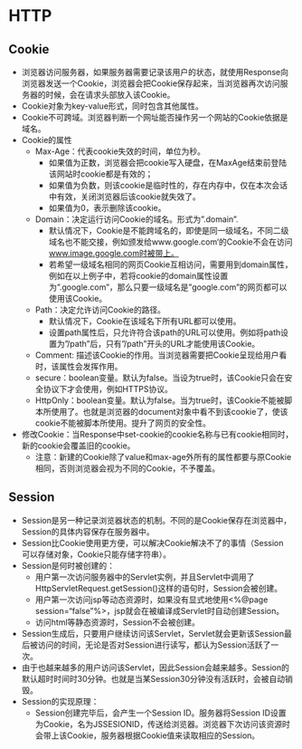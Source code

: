 # HTTP

## Cookie
* 浏览器访问服务器，如果服务器需要记录该用户的状态，就使用Response向浏览器发送一个Cookie，浏览器会把Cookie保存起来，当浏览器再次访问服务器的时候，会在请求头部放入该Cookie。
* Cookie对象为key-value形式，同时包含其他属性。
* Cookie不可跨域。浏览器判断一个网址能否操作另一个网站的Cookie依据是域名。
* Cookie的属性
    * Max-Age：代表cookie失效的时间，单位为秒。 
        * 如果值为正数，浏览器会把cookie写入硬盘，在MaxAge结束前登陆该网站时cookie都是有效的；
        * 如果值为负数，则该cookie是临时性的，存在内存中，仅在本次会话中有效，关闭浏览器后该cookie就失效了。
        * 如果值为0，表示删除该cookie。
    * Domain：决定运行访问Cookie的域名。形式为”.domain”.
        * 默认情况下，Cookie是不能跨域名的，即使是同一级域名，不同二级域名也不能交接，例如颁发给www.google.com‘的Cookie不会在访问 www.image.google.com时被带上。
        * 若希望一级域名相同的网页Cookie互相访问，需要用到domain属性，例如在以上例子中，若将cookie的domain属性设置为”.google.com”，那么只要一级域名是”google.com”的网页都可以使用该Cookie。
    * Path：决定允许访问Cookie的路径。
        * 默认情况下，Cookie在该域名下所有URL都可以使用。
        * 设置path属性后，只允许符合该path的URL可以使用。例如将path设置为”/path”后，只有”/path”开头的URL才能使用该Cookie。
    * Comment: 描述该Cookie的作用。当浏览器需要把Cookie呈现给用户看时，该属性会发挥作用。
    * secure：boolean变量。默认为false。当设为true时，该Cookie只会在安全协议下才会使用，例如HTTPS协议。
    * HttpOnly：boolean变量。默认为false。当为true时，该Cookie不能被脚本所使用了。也就是浏览器的document对象中看不到该cookie了，使该cookie不能被脚本所使用。提升了网页的安全性。
* 修改Cookie：当Response中set-cookie的cookie名称与已有cookie相同时，新的cookie会覆盖旧的cookie。
    * 注意：新建的Cookie除了value和max-age外所有的属性都要与原Cookie相同，否则浏览器会视为不同的Cookie，不予覆盖。

## Session

* Session是另一种记录浏览器状态的机制。不同的是Cookie保存在浏览器中，Session的具体内容保存在服务器中。
* Session比Cookie使用更方便，可以解决Cookie解决不了的事情（Session 可以存储对象，Cookie只能存储字符串）。
* Session是何时被创建的：
    * 用户第一次访问服务器中的Servlet实例，并且Servlet中调用了HttpServletRequest.getSession()这样的语句时，Session会被创建。
    * 用户第一次访问jsp等动态资源时，如果没有显式地使用<%@page session=“false”%>，jsp就会在被编译成Servlet时自动创建Session。
    * 访问html等静态资源时，Session不会被创建。
* Session生成后，只要用户继续访问该Servlet，Servlet就会更新该Session最后被访问的时间，无论是否对Session进行读写，都认为Session活跃了一次。
* 由于也越来越多的用户访问该Servlet，因此Session会越来越多。Session的默认超时时间时30分钟。也就是当某Session30分钟没有活跃时，会被自动销毁。
* Session的实现原理：
    * Session创建完毕后，会产生一个Session ID。服务器将Session ID设置为Cookie，名为JSSESIONID，传送给浏览器。浏览器下次访问该资源时会带上该Cookie，服务器根据Cookie值来读取相应的Session。